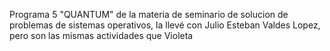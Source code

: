 Programa 5 "QUANTUM" de la materia de seminario de solucion de problemas de sistemas operativos, la llevé con Julio Esteban Valdes Lopez, pero son las mismas actividades que Violeta
